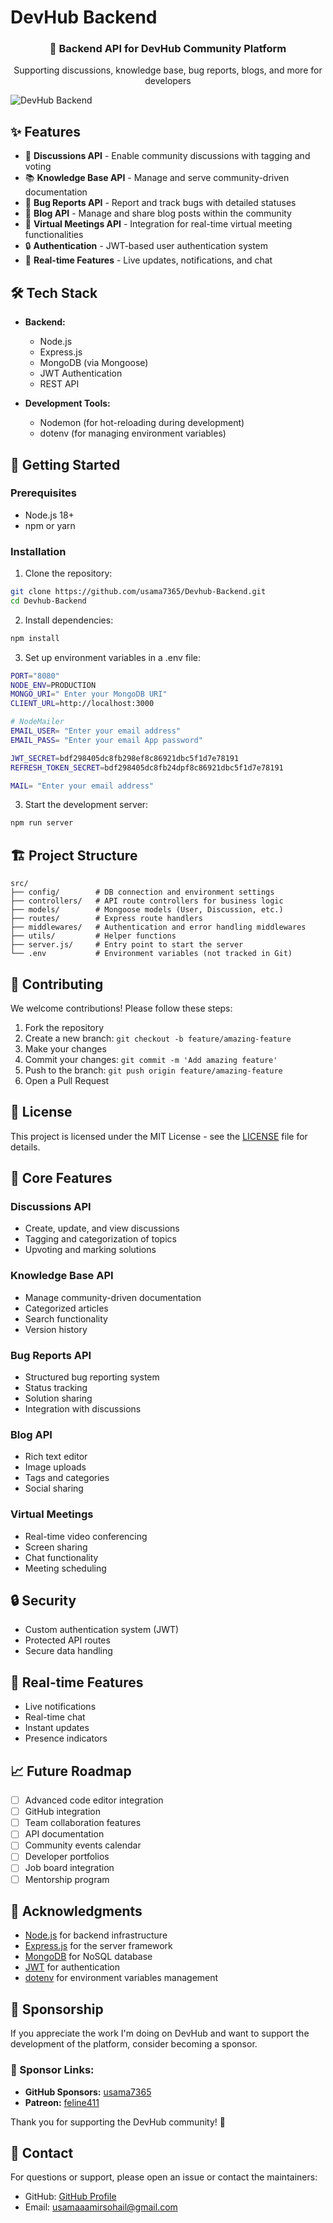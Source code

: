 # DevHub Backend

<div align="center">
  <h3>🚀 Backend API for DevHub Community Platform</h3>
  <p>Supporting discussions, knowledge base, bug reports, blogs, and more for developers</p>
</div>

![DevHub Backend](https://fiverr-res.cloudinary.com/images/q_auto,f_auto/gigs/183049463/original/f80bb7103da0c12975e8d53b7008fda745f90dd0/develop-backend-rest-api-with-nodejs-express-mongodb.jpg)

## ✨ Features

- 💬 **Discussions API** - Enable community discussions with tagging and voting
- 📚 **Knowledge Base API** - Manage and serve community-driven documentation
- 🐛 **Bug Reports API** - Report and track bugs with detailed statuses
- 📝 **Blog API** - Manage and share blog posts within the community
- 🎥 **Virtual Meetings API** - Integration for real-time virtual meeting functionalities
- 🔒 **Authentication** - JWT-based user authentication system
- 🌙 **Real-time Features** - Live updates, notifications, and chat

## 🛠️ Tech Stack

- **Backend:**

  - Node.js
  - Express.js
  - MongoDB (via Mongoose)
  - JWT Authentication
  - REST API

- **Development Tools:**
  - Nodemon (for hot-reloading during development)
  - dotenv (for managing environment variables)

## 🚀 Getting Started

### Prerequisites

- Node.js 18+
- npm or yarn

### Installation

1. Clone the repository:

```bash
git clone https://github.com/usama7365/Devhub-Backend.git
cd Devhub-Backend

```

2. Install dependencies:

```bash
npm install
```

3. Set up environment variables in a .env file:

```bash
PORT="8080"
NODE_ENV=PRODUCTION
MONGO_URI=" Enter your MongoDB URI"
CLIENT_URL=http://localhost:3000

# NodeMailer
EMAIL_USER= "Enter your email address"
EMAIL_PASS= "Enter your email App password"

JWT_SECRET=bdf298405dc8fb298ef8c86921dbc5f1d7e78191
REFRESH_TOKEN_SECRET=bdf298405dc8fb24dpf8c86921dbc5f1d7e78191

MAIL= "Enter your email address"

```

3. Start the development server:

```bash
npm run server
```

## 🏗️ Project Structure

```
src/
├── config/        # DB connection and environment settings
├── controllers/   # API route controllers for business logic
├── models/        # Mongoose models (User, Discussion, etc.)
├── routes/        # Express route handlers
├── middlewares/   # Authentication and error handling middlewares
├── utils/         # Helper functions
├── server.js/     # Entry point to start the server
└── .env           # Environment variables (not tracked in Git)

```

## 🤝 Contributing

We welcome contributions! Please follow these steps:

1. Fork the repository
2. Create a new branch: `git checkout -b feature/amazing-feature`
3. Make your changes
4. Commit your changes: `git commit -m 'Add amazing feature'`
5. Push to the branch: `git push origin feature/amazing-feature`
6. Open a Pull Request

## 📝 License

This project is licensed under the MIT License - see the [LICENSE](LICENSE) file for details.

## 🌟 Core Features

### Discussions API

- Create, update, and view discussions
- Tagging and categorization of topics
- Upvoting and marking solutions

### Knowledge Base API

- Manage community-driven documentation
- Categorized articles
- Search functionality
- Version history

### Bug Reports API

- Structured bug reporting system
- Status tracking
- Solution sharing
- Integration with discussions

### Blog API

- Rich text editor
- Image uploads
- Tags and categories
- Social sharing

### Virtual Meetings

- Real-time video conferencing
- Screen sharing
- Chat functionality
- Meeting scheduling

## 🔒 Security

- Custom authentication system (JWT)
- Protected API routes
- Secure data handling

## 🔄 Real-time Features

- Live notifications
- Real-time chat
- Instant updates
- Presence indicators

## 📈 Future Roadmap

- [ ] Advanced code editor integration
- [ ] GitHub integration
- [ ] Team collaboration features
- [ ] API documentation
- [ ] Community events calendar
- [ ] Developer portfolios
- [ ] Job board integration
- [ ] Mentorship program

## 💖 Acknowledgments

- [Node.js](https://nodejs.org/en) for backend infrastructure
- [Express.js](https://expressjs.com) for the server framework
- [MongoDB](https://www.mongodb.com) for NoSQL database
- [JWT](https://jwt.io) for authentication
- [dotenv](https://www.npmjs.com/package/dotenv) for environment variables management

## 💸 Sponsorship

If you appreciate the work I'm doing on DevHub and want to support the development of the platform, consider becoming a sponsor.

### 💖 Sponsor Links:

- **GitHub Sponsors:** [usama7365](https://github.com/sponsors/usama7365)
- **Patreon:** [feline411](https://www.patreon.com/feline411)

Thank you for supporting the DevHub community! 🙏

## 📧 Contact

For questions or support, please open an issue or contact the maintainers:

- GitHub: [GitHub Profile](https://github.com/usama7365)
- Email: usamaaamirsohail@gmail.com
